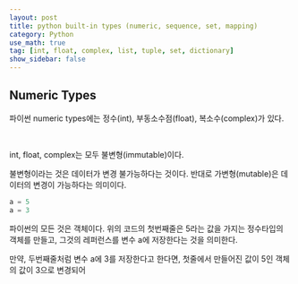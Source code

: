 ```yaml
---
layout: post
title: python built-in types (numeric, sequence, set, mapping)
category: Python
use_math: true
tag: [int, float, complex, list, tuple, set, dictionary]
show_sidebar: false
---
```




## Numeric Types

파이썬 numeric types에는 정수(int), 부동소수점(float), 복소수(complex)가 있다.

<br/>

int, float, complex는 모두 불변형(immutable)이다.

불변형이라는 것은 데이터가 변경 불가능하다는 것이다. 반대로 가변형(mutable)은 데이터의 변경이 가능하다는 의미이다.

```python
a = 5
a = 3
```

파이썬의 모든 것은 객체이다. 위의 코드의 첫번째줄은 5라는 값을 가지는 정수타입의 객체를 만들고, 그것의 레퍼런스를 변수 a에 저장한다는 것을 의미한다.

만약, 두번째줄처럼 변수 a에 3를 저장한다고 한다면, 첫줄에서 만들어진 값이 5인 객체의 값이 3으로 변경되어 